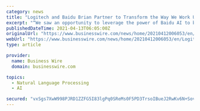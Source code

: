 ```yaml
---
category: news
title: "Logitech and Baidu Brian Partner to Transform the Way We Work Using AI and Voice"
excerpt: "“We saw an opportunity to leverage the power of Baidu AI to bring fast ... and enable smooth communication for people with language barriers.” Compatible with both Windows and Mac computers ..."
publishedDateTime: 2021-04-13T06:05:00Z
originalUrl: "https://www.businesswire.com/news/home/20210412006053/en/Logitech-and-Baidu-Brian-Partner-to-Transform-the-Way-We-Work-Using-AI-and-Voice"
webUrl: "https://www.businesswire.com/news/home/20210412006053/en/Logitech-and-Baidu-Brian-Partner-to-Transform-the-Way-We-Work-Using-AI-and-Voice"
type: article

provider:
  name: Business Wire
  domain: businesswire.com

topics:
  - Natural Language Processing
  - AI

secured: "vxSgs7XwW998PJRD1ZZFG5I83lgPq0SReMs0F5PD3TrsoIBueJ2RwKv6N+SovDdygXRkqD80OSCyZqhoPKLktE2s1wl5EDe/vawO/ZFYUd2Kmr/vbcGkZx88a5+HEO561ZCzgqZ4WzKM++YKgWRTdImSPj1SxVcoUehItH/4YgoawuNxjgevNFhJenihJg9YSLniMz8hgUCYlHzLneMcjtZlkQV+wJgj+Kqe3gM/KswXkIbs6HzAaAclkCs0BTQPeADuRju7N7az7QGmK4z5xGC3o+L/WIbHJOmj4rogIzKD5swvfsMg36BHkhXcjwJfKLluIgsmye3NWWpg1AUxW3ulC/JhXRCa1G3UmwzZjWI=;vc97ngvSl34boyTp2kYTXA=="
---
```



